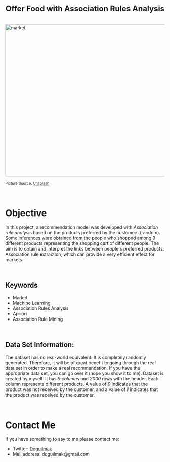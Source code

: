 <h1 align=center><font size = 5>Offer Food with Association Rules Analysis</font></h1>

<br>

<img src="https://images.unsplash.com/photo-1542838132-92c53300491e?ixlib=rb-4.0.3&ixid=MnwxMjA3fDB8MHxwaG90by1wYWdlfHx8fGVufDB8fHx8&auto=format&fit=crop&w=774&q=80" height=480 width=950 alt="market">

<small>Picture Source: <a href="https://unsplash.com/photos/D6Tu_L3chLE">Unsplash</a></small>

<br>
<h1>Objective</h1>

<p>In this project, a recommendation model was developed with <i>Association rule analysis</i> based on the products preferred by the customers (random). Some inferences were obtained from the people who shopped among 9 different products representing the shopping cart of different people. The aim is to obtain and interpret the links between people's preferred products. Association rule extraction, which can provide a very efficient effect for markets.</p>

<br>

<h2>Keywords</h2> 

<ul>
	<li>Market</li>
	<li>Machine Learning</li>
	<li>Association Rules Analysis</li>
	<li>Apriori</li>
	<li>Association Rule Mining</li>
</ul> 

<br>

<h2>Data Set Information:</h2>

<p>The dataset has no real-world equivalent. It is completely randomly generated. Therefore, it will be of great benefit to going through the real data set in order to make a real recommendation. If you have the appropriate data set, you can go over it (hope you show it to me). Dataset is created by myself. It has <i>9 columns</i> and <i>2000</i> rows with the header. Each column represents different products. A value of <i>0</i> indicates that the product was not received by the customer, and a value of <i>1</i> indicates that the product was received by the customer.</p>

<br>

<h1>Contact Me</h1>
<p>If you have something to say to me please contact me:</p>

<ul>
  <li>Twitter: <a href="https://twitter.com/Doguilmak">Doguilmak</a></li>
  <li>Mail address: doguilmak@gmail.com</li>
</ul>
